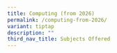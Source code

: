 ```yaml
---
title: Computing (from 2026)
permalink: /computing-from-2026/
variant: tiptap
description: ""
third_nav_title: Subjects Offered
---
```


